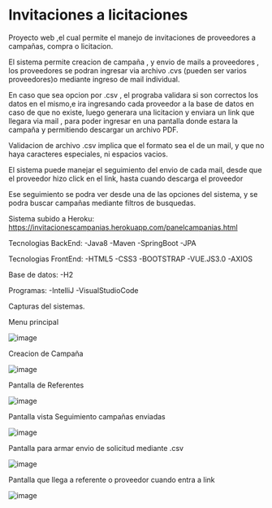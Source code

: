 # Invitaciones a licitaciones

Proyecto web ,el cual permite el manejo de invitaciones de proveedores a campañas, compra o licitacion.

El sistema permite creacion de campaña , y envio de mails a proveedores , los proveedores se podran ingresar via archivo .cvs (pueden ser varios proveedores)o mediante ingreso de mail individual.

En caso que sea opcion por .csv , el prograba validara si son correctos los datos en el mismo,e ira ingresando cada proveedor a la base de datos en caso de que no existe, luego
generara una licitacion y enviara un link que llegara via mail , para poder ingresar en una pantalla donde estara la campaña y permitiendo descargar un archivo PDF.

Validacion de archivo .csv implica que el formato sea el de un mail, y que no haya caracteres especiales, ni espacios vacios.

El sistema puede manejar el seguimiento del envio de cada mail, desde que el proveedor hizo click en el link, hasta cuando descarga el proveedor

Ese seguimiento se podra ver desde una de las opciones del sistema, y se podra buscar campañas mediante filtros de busquedas.

Sistema subido a Heroku: https://invitacionescampanias.herokuapp.com/panelcampanias.html

Tecnologias BackEnd:
-Java8
-Maven
-SpringBoot
-JPA

Tecnologias FrontEnd:
-HTML5
-CSS3
-BOOTSTRAP
-VUE.JS3.0
-AXIOS

Base de datos:
-H2

Programas:
-IntelliJ
-VisualStudioCode

Capturas del sistemas.

Menu principal

![image](https://user-images.githubusercontent.com/63264380/141693983-06359e01-ce7f-475f-a71b-2bd353a7acd4.png)

Creacion de Campaña

![image](https://user-images.githubusercontent.com/63264380/141693686-722a64be-a256-4902-872e-be94aef2b162.png)


Pantalla de Referentes

![image](https://user-images.githubusercontent.com/63264380/141693699-2e7d96a2-a4bb-4534-8e33-7c2a17d46091.png)


Pantalla vista Seguimiento campañas enviadas

![image](https://user-images.githubusercontent.com/63264380/141693735-03129b6b-9bcb-43eb-8e26-7f3b29045af9.png)

Pantalla para armar envio de solicitud mediante .csv

![image](https://user-images.githubusercontent.com/63264380/141693773-063abd19-0b1e-4556-90cd-4b536ff3fe35.png)

Pantalla que llega a referente o proveedor cuando entra a link

![image](https://user-images.githubusercontent.com/63264380/141694011-28f139a5-dafa-4dbc-a32d-4113dbe77c01.png)


